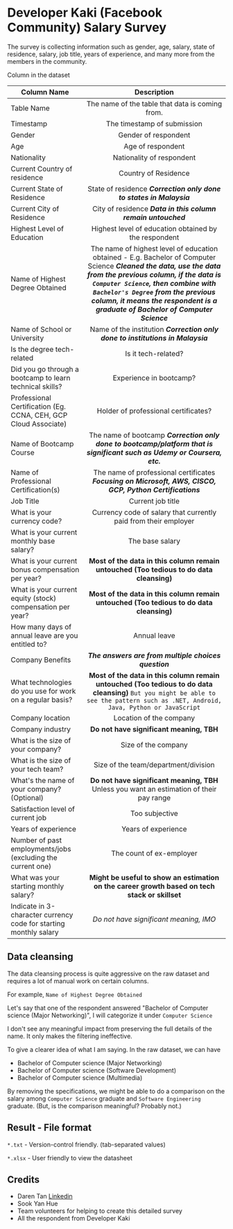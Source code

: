 
# Developer Kaki (Facebook Community) Salary Survey

The survey is collecting information such as gender, age, salary, state of residence, salary, job title, years of experience, and many more from the members in the community.

Column in the dataset

| Column Name   |     Description     |  
|----------|:-------------:|
| Table Name | The name of the table that data is coming from. |
| Timestamp |   The timestamp of submission   |
| Gender | Gender of respondent |
| Age | Age of respondent |
| Nationality | Nationality of respondent |
| Current Country of residence | Country of Residence |
| Current State of Residence | State of residence _**Correction only done to states in Malaysia**_ |
| Current City of Residence | City of residence _**Data in this column remain untouched**_ |
| Highest Level of Education | Highest level of education obtained by the respondent |
| Name of Highest Degree Obtained | The name of highest level of education obtained - E.g. Bachelor of Computer Science _**Cleaned the data, use the data from the previous column, if the data is `Computer Science`, then combine with `Bachelor's Degree` from the previous column, it means the respondent is a graduate of Bachelor of Computer Science**_ |
| Name of School or University | Name of the institution _**Correction only done to institutions in Malaysia**_ |
| Is the degree tech-related | Is it tech-related? |
| Did you go through a bootcamp to learn technical skills? | Experience in bootcamp? |
| Professional Certification (Eg. CCNA, CEH, GCP Cloud Associate) | Holder of professional certificates? |
| Name of Bootcamp Course | The name of bootcamp _**Correction only done to bootcamp/platform that is significant such as Udemy or Coursera, etc.**_ |
| Name of Professional Certification(s) | The name of professional certificates _**Focusing on  Microsoft, AWS, CISCO, GCP, Python Certifications**_ |
| Job Title | Current job title |
| What is your currency code? | Currency code of salary that currently paid from their employer |
| What is your current monthly base salary? | The base salary |
| What is your current bonus compensation per year? | **Most of the data in this column remain untouched (Too tedious to do data cleansing)** |
| What is your current equity (stock) compensation per year? | **Most of the data in this column remain untouched (Too tedious to do data cleansing)** |
| How many days of annual leave are you entitled to? | Annual leave |
| Company Benefits | _**The answers are from multiple choices question**_ |
| What technologies do you use for work on a regular basis? | **Most of the data in this column remain untouched (Too tedious to do data cleansing)** `But you might be able to see the pattern such as .NET, Android, Java, Python or JavaScript` |
| Company location | Location of the company |
| Company industry | **Do not have significant meaning, TBH** |
| What is the size of your company? | Size of the company |
| What is the size of your tech team? | Size of the team/department/division |
| What's the name of your company? (Optional) | **Do not have significant meaning, TBH** Unless you want an estimation of their pay range |
| Satisfaction level of current job | Too subjective |
| Years of experience | Years of experience |
| Number of past employments/jobs (excluding the current one) | The count of ex-employer |
| What was your starting monthly salary? | **Might be useful to show an estimation on the career growth based on tech stack or skillset** |
| Indicate in 3-character currency code for starting monthly salary | _Do not have significant meaning, IMO_  |

## Data cleansing

The data cleansing process is quite aggressive on the raw dataset and requires a lot of manual work on certain columns.

For example, `Name of Highest Degree Obtained`

Let's say that one of the respondent answered "Bachelor of Computer science (Major Networking)", I will categorize it under `Computer Science`

I don't see any meaningful impact from preserving the full details of the name. It only makes the filtering ineffective.

To give a clearer idea of what I am saying. In the raw dataset, we can have

- Bachelor of Computer science (Major Networking)
- Bachelor of Computer science (Software Development)
- Bachelor of Computer science (Multimedia)

By removing the specifications, we might be able to do a comparison on the salary among `Computer Science` graduate and `Software Engineering` graduate. (But, is the comparison meaningful? Probably not.)

## Result - File format

`*.txt` - Version-control friendly. (tab-separated values)

`*.xlsx` - User friendly to view the datasheet

## Credits

- Daren Tan [Linkedin](https://www.linkedin.com/in/daren-tan/)
- Sook Yan Hue
- Team volunteers for helping to create this detailed survey
- All the respondent from Developer Kaki
